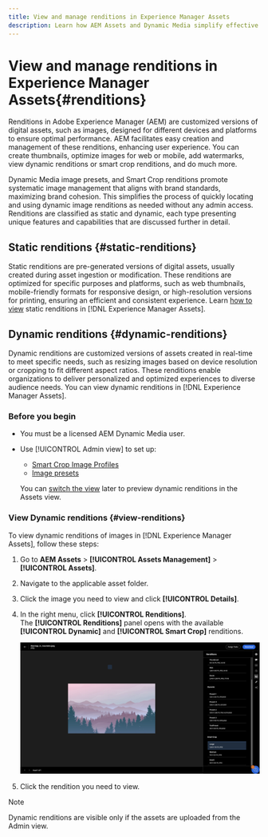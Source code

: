 ```yaml
---
title: View and manage renditions in Experience Manager Assets
description: Learn how AEM Assets and Dynamic Media simplify effective image management with static and dynamic image renditions.
---
```

# View and manage renditions in Experience Manager Assets{#renditions}

Renditions in Adobe Experience Manager (AEM) are customized versions of digital assets, such as images, designed for different devices and platforms to ensure optimal performance. AEM facilitates easy creation and management of these renditions, enhancing user experience. You can create thumbnails, optimize images for web or mobile, add watermarks, view dynamic renditions or smart crop renditions, and do much more.

Dynamic Media image presets, and Smart Crop renditions promote systematic image management that aligns with brand standards, maximizing brand cohesion. This simplifies the process of quickly locating and using dynamic image renditions as needed without any admin access.
<br>Renditions are classified as static and dynamic, each type presenting unique features and capabilities that are discussed further in detail.

## Static renditions {#static-renditions}

Static renditions are pre-generated versions of digital assets, usually created during asset ingestion or modification. These renditions are optimized for specific purposes and platforms, such as web thumbnails, mobile-friendly formats for responsive design, or high-resolution versions for printing, ensuring an efficient and consistent experience.
Learn [how to view](#view-dynamic-renditions) static renditions in [!DNL Experience Manager Assets].

## Dynamic renditions {#dynamic-renditions}

Dynamic renditions are customized versions of assets created in real-time to meet specific needs, such as resizing images based on device resolution or cropping to fit different aspect ratios.
These renditions enable organizations to deliver personalized and optimized experiences to diverse audience needs. You can view dynamic renditions in [!DNL Experience Manager Assets].

### Before you begin

* You must be a licensed AEM Dynamic Media user.

* Use [!UICONTROL Admin view] to set up: 
    * [Smart Crop Image Profiles](/help/assets/dynamic-media/image-profiles.md#creating-image-profiles) 
    * [Image presets](/help/assets/dynamic-media/managing-image-presets.md)

    You can [switch the view](/help/assets/assets-view-introduction.md#how-to-access-assets-view) later to preview dynamic renditions in the Assets view.

### View Dynamic renditions {#view-renditions}

To view dynamic renditions of images in [!DNL Experience Manager Assets], follow these steps:

1. Go to **AEM Assets** > **[!UICONTROL Assets Management]** > **[!UICONTROL Assets]**.

1. Navigate to the applicable asset folder.

1. Click the image you need to view and click **[!UICONTROL Details]**.

1. In the right menu, click **[!UICONTROL Renditions]**. <br> The **[!UICONTROL Renditions]** panel opens with the available **[!UICONTROL Dynamic]** and **[!UICONTROL Smart Crop]** renditions.

    <!-- ![dynamic renditions](assets/preset_smart_crop.png) -->
    ![dynamic renditions](assets/preset_smart_crop_view.png)

1. Click the rendition you need to view.

<!-- 1. Click the ![download icon](assets/download-new-icon.png) icon next to the rendition you need to download. <br> Alternatively, you can select the image rendition, and click **[!UICONTROL Download Rendition]** option at the bottom. -->

>[!NOTE]
>
>Dynamic renditions are visible only if the assets are uploaded from the Admin view.
